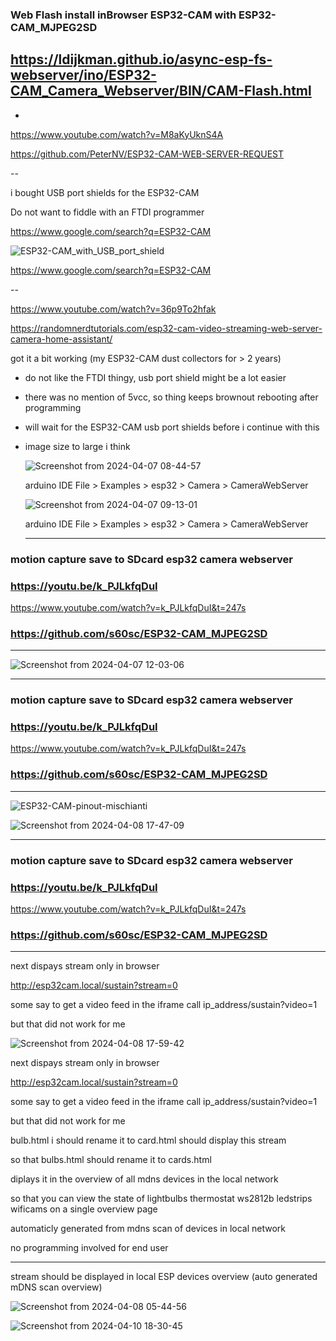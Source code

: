 
### Web Flash install inBrowser ESP32-CAM with ESP32-CAM_MJPEG2SD
https://ldijkman.github.io/async-esp-fs-webserver/ino/ESP32-CAM_Camera_Webserver/BIN/CAM-Flash.html
---


-
https://www.youtube.com/watch?v=M8aKyUknS4A

https://github.com/PeterNV/ESP32-CAM-WEB-SERVER-REQUEST

--

i bought USB port shields for the ESP32-CAM

Do not want to fiddle with an FTDI programmer 

https://www.google.com/search?q=ESP32-CAM

![ESP32-CAM_with_USB_port_shield](https://github.com/ldijkman/async-esp-fs-webserver/assets/45427770/1f628c73-5e1a-4312-91de-dc809e704ced)

https://www.google.com/search?q=ESP32-CAM

--

https://www.youtube.com/watch?v=36p9To2hfak

https://randomnerdtutorials.com/esp32-cam-video-streaming-web-server-camera-home-assistant/



got it a bit working (my ESP32-CAM dust collectors for > 2 years)
- do not like the FTDI thingy, usb port shield might be a lot easier
- there was no mention of 5vcc, so thing keeps brownout rebooting after programming
- will wait for the ESP32-CAM usb port shields before i continue with this
- image size to large i think

  ![Screenshot from 2024-04-07 08-44-57](https://github.com/ldijkman/async-esp-fs-webserver/assets/45427770/6522063b-47a0-4b83-8a2d-d6edd606ca36)


  arduino IDE File > Examples > esp32 > Camera > CameraWebServer

  ![Screenshot from 2024-04-07 09-13-01](https://github.com/ldijkman/async-esp-fs-webserver/assets/45427770/72acb55f-f85e-45e1-abfc-9ea3fbdbe586)


  arduino IDE File > Examples > esp32 > Camera > CameraWebServer


  ---
### motion capture save to SDcard esp32 camera webserver
  ### https://youtu.be/k_PJLkfqDuI
  https://www.youtube.com/watch?v=k_PJLkfqDuI&t=247s
  ### https://github.com/s60sc/ESP32-CAM_MJPEG2SD
  ---

![Screenshot from 2024-04-07 12-03-06](https://github.com/ldijkman/async-esp-fs-webserver/assets/45427770/4b377a66-7603-43de-b9df-ee929402cc8c)


  ---
### motion capture save to SDcard esp32 camera webserver
  ### https://youtu.be/k_PJLkfqDuI
  https://www.youtube.com/watch?v=k_PJLkfqDuI&t=247s
  ### https://github.com/s60sc/ESP32-CAM_MJPEG2SD
  ---

  ![ESP32-CAM-pinout-mischianti](https://github.com/ldijkman/async-esp-fs-webserver/assets/45427770/2e8426c9-fa93-44e7-a9ef-4df9ce81c900)

![Screenshot from 2024-04-08 17-47-09](https://github.com/ldijkman/async-esp-fs-webserver/assets/45427770/794ef6f1-3592-42ff-8306-8c3828594a26)

  ---
### motion capture save to SDcard esp32 camera webserver
  ### https://youtu.be/k_PJLkfqDuI
  https://www.youtube.com/watch?v=k_PJLkfqDuI&t=247s
  ### https://github.com/s60sc/ESP32-CAM_MJPEG2SD
  ---

next dispays stream only in browser

  http://esp32cam.local/sustain?stream=0

  some say to get a video feed in the iframe call ip_address/sustain?video=1

  but that did not work for me

  

  ![Screenshot from 2024-04-08 17-59-42](https://github.com/ldijkman/async-esp-fs-webserver/assets/45427770/5b80a0bd-1cb7-4c94-b494-a8d755929040)

  next dispays stream only in browser

  http://esp32cam.local/sustain?stream=0
  
  some say to get a video feed in the iframe call ip_address/sustain?video=1

  but that did not work for me

  bulb.html i should rename it to card.html should display this stream

  so that bulbs.html should rename it to cards.html

  diplays it in the overview of all mdns devices in the local network

  so that you can view the state of lightbulbs thermostat ws2812b ledstrips wificams on a single overview page

automaticly generated from mdns scan of devices in local network

no programming involved for end user

---

stream should be displayed in local ESP devices overview (auto generated mDNS scan overview)

![Screenshot from 2024-04-08 05-44-56](https://github.com/ldijkman/async-esp-fs-webserver/assets/45427770/2993a8fc-6d36-4cc0-9c33-101e9f6336a1)


![Screenshot from 2024-04-10 18-30-45](https://github.com/ldijkman/async-esp-fs-webserver/assets/45427770/d63a83e2-ccca-4d3e-8bca-e7cf1e3d510d)


